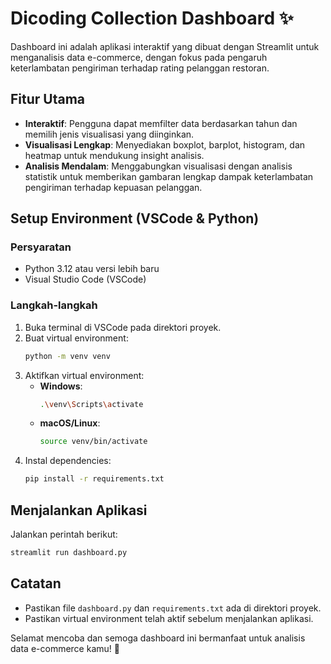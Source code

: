 # Dicoding Collection Dashboard ✨

Dashboard ini adalah aplikasi interaktif yang dibuat dengan Streamlit untuk menganalisis data e-commerce, dengan fokus pada pengaruh keterlambatan pengiriman terhadap rating pelanggan restoran.

## Fitur Utama
- **Interaktif**: Pengguna dapat memfilter data berdasarkan tahun dan memilih jenis visualisasi yang diinginkan.
- **Visualisasi Lengkap**: Menyediakan boxplot, barplot, histogram, dan heatmap untuk mendukung insight analisis.
- **Analisis Mendalam**: Menggabungkan visualisasi dengan analisis statistik untuk memberikan gambaran lengkap dampak keterlambatan pengiriman terhadap kepuasan pelanggan.

## Setup Environment (VSCode & Python)
### Persyaratan
- Python 3.12 atau versi lebih baru
- Visual Studio Code (VSCode)

### Langkah-langkah
1. Buka terminal di VSCode pada direktori proyek.
2. Buat virtual environment:
   ```sh
   python -m venv venv
   ```
3. Aktifkan virtual environment:
   - **Windows**:
     ```sh
     .\venv\Scripts\activate
     ```
   - **macOS/Linux**:
     ```sh
     source venv/bin/activate
     ```
4. Instal dependencies:
   ```sh
   pip install -r requirements.txt
   ```

## Menjalankan Aplikasi
Jalankan perintah berikut:
```sh
streamlit run dashboard.py
```

## Catatan
- Pastikan file `dashboard.py` dan `requirements.txt` ada di direktori proyek.
- Pastikan virtual environment telah aktif sebelum menjalankan aplikasi.

Selamat mencoba dan semoga dashboard ini bermanfaat untuk analisis data e-commerce kamu! 🚀
